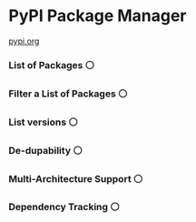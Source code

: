 # PyPI Package Manager

[pypi.org](https://pypi.org)

### List of Packages :white_circle:

### Filter a List of Packages :white_circle:

### List versions :white_circle:

### De-dupability :white_circle:

### Multi-Architecture Support :white_circle:

### Dependency Tracking :white_circle:
